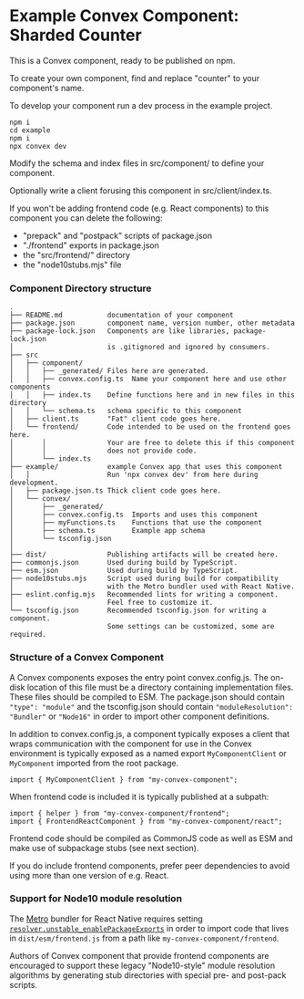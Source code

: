 # Example Convex Component: Sharded Counter

This is a Convex component, ready to be published on npm.

To create your own component, find and replace "counter" to your component's name.

To develop your component run a dev process in the example project.

```
npm i
cd example
npm i
npx convex dev
```

Modify the schema and index files in src/component/ to define your component.

Optionally write a client forusing this component in src/client/index.ts.

If you won't be adding frontend code (e.g. React components) to this
component you can delete the following:

- "prepack" and "postpack" scripts of package.json
- "./frontend" exports in package.json
- the "src/frontend/" directory
- the "node10stubs.mjs" file

### Component Directory structure

```
.
├── README.md           documentation of your component
├── package.json        component name, version number, other metadata
├── package-lock.json   Components are like libraries, package-lock.json
│                       is .gitignored and ignored by consumers.
├── src
│   ├── component/
│   │   ├── _generated/ Files here are generated.
│   │   ├── convex.config.ts  Name your component here and use other components
│   │   ├── index.ts    Define functions here and in new files in this directory
│   │   └── schema.ts   schema specific to this component
│   ├── client.ts       "Fat" client code goes here.
│   └── frontend/       Code intended to be used on the frontend goes here.
│       │               Your are free to delete this if this component
│       │               does not provide code.
│       └── index.ts
├── example/            example Convex app that uses this component
│   │                   Run 'npx convex dev' from here during development.
│   ├── package.json.ts Thick client code goes here.
│   └── convex/
│       ├── _generated/
│       ├── convex.config.ts  Imports and uses this component
│       ├── myFunctions.ts    Functions that use the component
│       ├── schema.ts         Example app schema
│       └── tsconfig.json
│  
├── dist/               Publishing artifacts will be created here.
├── commonjs.json       Used during build by TypeScript.
├── esm.json            Used during build by TypeScript.
├── node10stubs.mjs     Script used during build for compatibility
│                       with the Metro bundler used with React Native.
├── eslint.config.mjs   Recommended lints for writing a component.
│                       Feel free to customize it.
└── tsconfig.json       Recommended tsconfig.json for writing a component.
                        Some settings can be customized, some are required.
```

### Structure of a Convex Component

A Convex components exposes the entry point convex.config.js. The on-disk
location of this file must be a directory containing implementation files. These
files should be compiled to ESM.
The package.json should contain `"type": "module"` and the tsconfig.json should
contain `"moduleResolution": "Bundler"` or `"Node16"` in order to import other
component definitions.

In addition to convex.config.js, a component typically exposes a client that
wraps communication with the component for use in the Convex
environment is typically exposed as a named export `MyComponentClient` or
`MyComponent` imported from the root package.

```
import { MyComponentClient } from "my-convex-component";
```

When frontend code is included it is typically published at a subpath:

```
import { helper } from "my-convex-component/frontend";
import { FrontendReactComponent } from "my-convex-component/react";
```

Frontend code should be compiled as CommonJS code as well as ESM and make use of
subpackage stubs (see next section).

If you do include frontend components, prefer peer dependencies to avoid using
more than one version of e.g. React.

### Support for Node10 module resolution

The [Metro](https://reactnative.dev/docs/metro) bundler for React Native
requires setting
[`resolver.unstable_enablePackageExports`](https://metrobundler.dev/docs/package-exports/)
in order to import code that lives in `dist/esm/frontend.js` from a path like
`my-convex-component/frontend`.

Authors of Convex component that provide frontend components are encouraged to
support these legacy "Node10-style" module resolution algorithms by generating
stub directories with special pre- and post-pack scripts.
